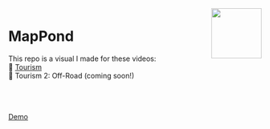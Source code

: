 <img align="right" height="100" src="http://todepond.com/IMG/PlaneFlip.png">

# MapPond

This repo is a visual I made for these videos:<br>
🧳 [Tourism](https://youtu.be/nCR9zMU2Q_M)<br>
📌 Tourism 2: Off-Road (coming soon!)


<br><br><br>
[Demo](https://elegant-blackwell-2e202d.netlify.app/tinker/tinker.html)
